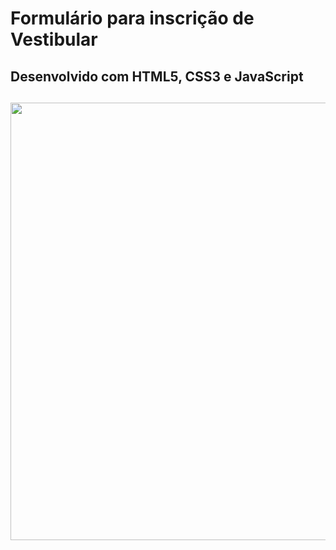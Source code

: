 # Formulário para inscrição de Vestibular

<h2> Desenvolvido com HTML5, CSS3 e JavaScript <h2>
 
 <div align="center">
 <img src="![Screenshot_1](https://user-images.githubusercontent.com/102770109/170280245-31db509e-81db-418f-ab45-10d903e5ed58.png)" width="700px" />
 </div>
